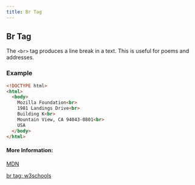 ```yaml
---
title: Br Tag
---
```

## Br Tag

The `<br>` tag produces a line break in a text. This is useful for poems and addresses.

### Example
```html
<!DOCTYPE html>
<html>
  <body>
    Mozilla Foundation<br>
    1981 Landings Drive<br>
    Building K<br>
    Mountain View, CA 94043-0801<br>
    USA
  </body>
</html>
```

#### More Information:

[MDN](https://developer.mozilla.org/en-US/docs/Web/HTML/Element/br)

[br tag: w3schools](https://www.w3schools.com/tags/tag_br.asp)
